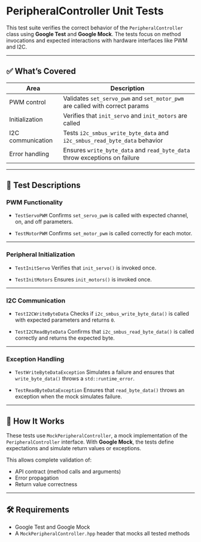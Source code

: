 # PeripheralController Unit Tests

This test suite verifies the correct behavior of the `PeripheralController` class using **Google Test** and **Google Mock**. The tests focus on method invocations and expected interactions with hardware interfaces like PWM and I2C.

---

## ✅ What’s Covered

| Area                          | Description                                                                 |
|-------------------------------|-----------------------------------------------------------------------------|
| PWM control                   | Validates `set_servo_pwm` and `set_motor_pwm` are called with correct params |
| Initialization                | Verifies that `init_servo` and `init_motors` are called                     |
| I2C communication             | Tests `i2c_smbus_write_byte_data` and `i2c_smbus_read_byte_data` behavior  |
| Error handling                | Ensures `write_byte_data` and `read_byte_data` throw exceptions on failure |

---

## 🧪 Test Descriptions

### PWM Functionality

- `TestServoPWM`
  Confirms `set_servo_pwm` is called with expected channel, on, and off parameters.

- `TestMotorPWM`
  Confirms `set_motor_pwm` is called correctly for each motor.

---

### Peripheral Initialization

- `TestInitServo`
  Verifies that `init_servo()` is invoked once.

- `TestInitMotors`
  Ensures `init_motors()` is invoked once.

---

### I2C Communication

- `TestI2CWriteByteData`
  Checks if `i2c_smbus_write_byte_data()` is called with expected parameters and returns `0`.

- `TestI2CReadByteData`
  Confirms that `i2c_smbus_read_byte_data()` is called correctly and returns the expected byte.

---

### Exception Handling

- `TestWriteByteDataException`
  Simulates a failure and ensures that `write_byte_data()` throws a `std::runtime_error`.

- `TestReadByteDataException`
  Ensures that `read_byte_data()` throws an exception when the mock simulates failure.

---

## 🔧 How It Works

These tests use `MockPeripheralController`, a mock implementation of the `PeripheralController` interface. With **Google Mock**, the tests define expectations and simulate return values or exceptions.

This allows complete validation of:
- API contract (method calls and arguments)
- Error propagation
- Return value correctness

---

## 🛠 Requirements

- Google Test and Google Mock
- A `MockPeripheralController.hpp` header that mocks all tested methods

